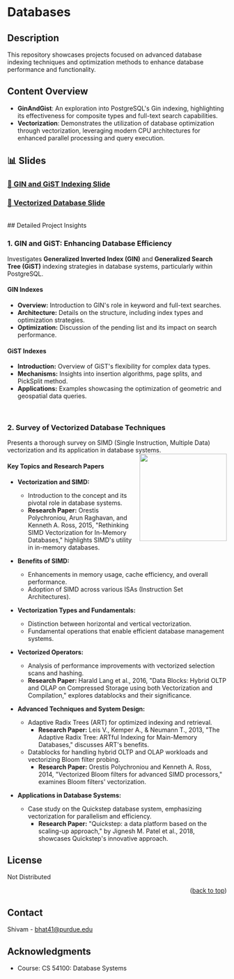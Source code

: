 # Databases

<section id="readme-top"></section>

## Description

This repository showcases projects focused on advanced database indexing techniques and optimization methods to enhance database performance and functionality.

## Content Overview

- **GinAndGist**: An exploration into PostgreSQL's Gin indexing, highlighting its effectiveness for composite types and full-text search capabilities.
- **Vectorization**: Demonstrates the utilization of database optimization through vectorization, leveraging modern CPU architectures for enhanced parallel processing and query execution.


## 📊 Slides

### [🔗 GIN and GiST Indexing Slide](./src/GinAndGist/GinAndGist.pdf)


### [🔗 Vectorized Database Slide](./src/Vectorization/)

<br>
## Detailed Project Insights

### 1. GIN and GiST: Enhancing Database Efficiency

Investigates **Generalized Inverted Index (GIN)** and **Generalized Search Tree (GiST)** indexing strategies in database systems, particularly within PostgreSQL.

#### GIN Indexes
- **Overview:** Introduction to GIN's role in keyword and full-text searches.
- **Architecture:** Details on the structure, including index types and optimization strategies.
- **Optimization:** Discussion of the pending list and its impact on search performance.

#### GiST Indexes
- **Introduction:** Overview of GiST's flexibility for complex data types.
- **Mechanisms:** Insights into insertion algorithms, page splits, and PickSplit method.
- **Applications:** Examples showcasing the optimization of geometric and geospatial data queries.

<br>

### 2. Survey of Vectorized Database Techniques

Presents a thorough survey on SIMD (Single Instruction, Multiple Data) vectorization and its application in database systems. <img src="https://www.kinetica.com/wp-content/uploads/2022/02/vwk_02.gif" align="right" width="200"/>

#### Key Topics and Research Papers

- **Vectorization and SIMD:**
  - Introduction to the concept and its pivotal role in database systems.
  - **Research Paper:** Orestis Polychroniou, Arun Raghavan, and Kenneth A. Ross, 2015, "Rethinking SIMD Vectorization for In-Memory Databases," highlights SIMD's utility in in-memory databases.

- **Benefits of SIMD:**
  - Enhancements in memory usage, cache efficiency, and overall performance.
  - Adoption of SIMD across various ISAs (Instruction Set Architectures).

- **Vectorization Types and Fundamentals:**
  - Distinction between horizontal and vertical vectorization.
  - Fundamental operations that enable efficient database management systems.

- **Vectorized Operators:**
  - Analysis of performance improvements with vectorized selection scans and hashing.
  - **Research Paper:** Harald Lang et al., 2016, "Data Blocks: Hybrid OLTP and OLAP on Compressed Storage using both Vectorization and Compilation," explores datablocks and their significance.

- **Advanced Techniques and System Design:**
  - Adaptive Radix Trees (ART) for optimized indexing and retrieval.
    - **Research Paper:** Leis V., Kemper A., & Neumann T., 2013, "The Adaptive Radix Tree: ARTful Indexing for Main-Memory Databases," discusses ART's benefits.
  - Datablocks for handling hybrid OLTP and OLAP workloads and vectorizing Bloom filter probing.
    - **Research Paper:** Orestis Polychroniou and Kenneth A. Ross, 2014, "Vectorized Bloom filters for advanced SIMD processors," examines Bloom filters' vectorization.

- **Applications in Database Systems:**
  - Case study on the Quickstep database system, emphasizing vectorization for parallelism and efficiency.
    - **Research Paper:** "Quickstep: a data platform based on the scaling-up approach," by Jignesh M. Patel et al., 2018, showcases Quickstep's innovative approach.
## License

Not Distributed

<p align="right">(<a href="#readme-top">back to top</a>)</p>

## Contact

Shivam - [bhat41@purdue.edu](mailto:bhat41@purdue.edu)

## Acknowledgments

* Course: CS 54100: Database Systems
